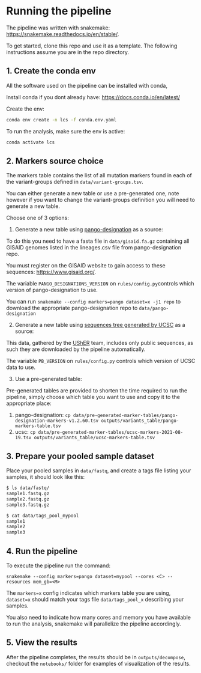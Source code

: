
# Running the pipeline

The pipeline was written with snakemake: https://snakemake.readthedocs.io/en/stable/.

To get started, clone this repo and use it as a template. The following instructions assume you are in the repo directory.

## 1. Create the conda env

All the software used on the pipeline can be installed with conda,

Install conda if you dont already have: https://docs.conda.io/en/latest/

Create the env:
```bash
conda env create -n lcs -f conda.env.yaml
```

To run the analysis, make sure the env is active:
```bash
conda activate lcs
```

## 2. Markers source choice

The markers table contains the list of all mutation markers found in each of the variant-groups
defined in `data/variant-groups.tsv`.

You can either generate a new table or use a pre-generated one, note however 
if you want to change the variant-groups definition you will need to generate a new table.

Choose one of 3 options:

1. Generate a new table using [pango-designation](https://github.com/cov-lineages/pango-designation) as a source:

To do this you need to have a fasta file in `data/gisaid.fa.gz` containing all GISAID genomes
listed in the lineages.csv file from pango-designation repo.

You must register on the GISAID website to gain access to these sequences: https://www.gisaid.org/.

The variable `PANGO_DESIGNATIONS_VERSION` on `rules/config.py`controls which version of pango-designation to use.

You can run `snakemake --config markers=pango dataset=x -j1 repo` to download the appropriate pango-designation repo to `data/pango-designation`

2. Generate a new table using [sequences tree generated by UCSC](https://hgdownload.soe.ucsc.edu/goldenPath/wuhCor1/UShER_SARS-CoV-2/) as a source:

This data, gathered by the [UShER](https://github.com/yatisht/usher) team, includes only public sequences, as such they are downloaded by the pipeline automatically.

The variable `PB_VERSION` on `rules/config.py` controls which version of UCSC data to use.

3. Use a pre-generated table:

Pre-generated tables are provided to shorten the time required to run the pipeline, simply
choose which table you want to use and copy it to the appropriate place:

  1. pango-designation:
      `cp data/pre-generated-marker-tables/pango-designation-markers-v1.2.60.tsv outputs/variants_table/pango-markers-table.tsv`
  2. ucsc:
      `cp data/pre-generated-marker-tables/ucsc-markers-2021-08-19.tsv outputs/variants_table/ucsc-markers-table.tsv`

## 3. Prepare your pooled sample dataset

Place your pooled samples in `data/fastq`, and create a tags file listing your samples, it should look like this:
```bash
$ ls data/fastq/
sample1.fastq.gz
sample2.fastq.gz
sample3.fastq.gz

$ cat data/tags_pool_mypool
sample1
sample2
sample3
```

## 4. Run the pipeline

To execute the pipeline run the command:

`snakemake --config markers=pango dataset=mypool --cores <C> --resources mem_gb=<M>`

The `markers=x` config indicates which markers table you are using, `dataset=x` should match your tags file `data/tags_pool_x` describing your samples.

You also need to indicate how many cores and memory you have available to run the analysis, snakemake will parallelize the pipeline accordingly.

## 5. View the results

After the pipeline completes, the results should be in `outputs/decompose`,
checkout the `notebooks/` folder for examples of visualization of the results.
